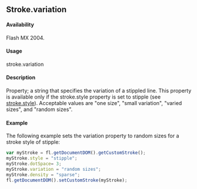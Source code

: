## Stroke.variation

#### Availability

Flash MX 2004.

#### Usage

stroke.variation

#### Description

Property; a string that specifies the variation of a stippled line. This property is available only if the stroke.style property is set to stipple (see [stroke.style](../Stroke_object/stroke20.md)). Acceptable values are "one size", "small variation", "varied sizes", and "random sizes".

#### Example

The following example sets the variation property to random sizes for a stroke style of stipple:

```javascript
var myStroke = fl.getDocumentDOM().getCustomStroke(); 
myStroke.style = "stipple";
myStroke.dotSpace= 3; 
myStroke.variation = "random sizes"; 
myStroke.density = "sparse";
fl.getDocumentDOM().setCustomStroke(myStroke);

```

